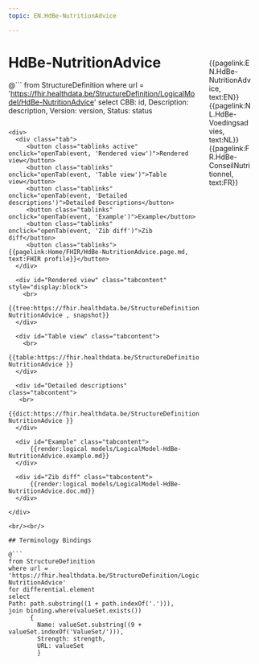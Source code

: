 ```yaml
---
topic: EN.HdBe-NutritionAdvice

---
```


<div style="float:right;width:85px;padding:10px;margin:10">
<p>{{pagelink:EN.HdBe-NutritionAdvice, text:EN}}  {{pagelink:NL.HdBe-Voedingsadvies, text:NL}}  {{pagelink:FR.HdBe-ConseilNutritionnel, text:FR}}<p>
</div>

# HdBe-NutritionAdvice



@```
from StructureDefinition
where url = 'https://fhir.healthdata.be/StructureDefinition/LogicalModel/HdBe-NutritionAdvice'
select 
CBB: id,
Description: description, 
Version: version,
Status: status
```

<div>
  <div class="tab">
     <button class="tablinks active" onclick="openTab(event, 'Rendered view')">Rendered view</button>
     <button class="tablinks" onclick="openTab(event, 'Table view')">Table view</button>
     <button class="tablinks" onclick="openTab(event, 'Detailed descriptions')">Detailed Descriptions</button>
     <button class="tablinks" onclick="openTab(event, 'Example')">Example</button>
     <button class="tablinks" onclick="openTab(event, 'Zib diff')">Zib diff</button>
     <button class="tablinks">{{pagelink:Home/FHIR/HdBe-NutritionAdvice.page.md, text:FHIR profile}}</button>
  </div>

  <div id="Rendered view" class="tabcontent" style="display:block">
    <br>
      {{tree:https://fhir.healthdata.be/StructureDefinition/LogicalModel/HdBe-NutritionAdvice , snapshot}}
  </div>

  <div id="Table view" class="tabcontent">
    <br>
      {{table:https://fhir.healthdata.be/StructureDefinition/LogicalModel/HdBe-NutritionAdvice }}
  </div>

  <div id="Detailed descriptions" class="tabcontent">
   <br>
      {{dict:https://fhir.healthdata.be/StructureDefinition/LogicalModel/HdBe-NutritionAdvice }}
  </div>

  <div id="Example" class="tabcontent">
      {{render:logical models/LogicalModel-HdBe-NutritionAdvice.example.md}}
  </div>

  <div id="Zib diff" class="tabcontent">
      {{render:logical models/LogicalModel-HdBe-NutritionAdvice.doc.md}}
  </div>

</div>

<br/><br/> 

## Terminology Bindings

@```
from StructureDefinition
where url = 'https://fhir.healthdata.be/StructureDefinition/LogicalModel/HdBe-NutritionAdvice'
for differential.element
select
Path: path.substring((1 + path.indexOf('.'))),
join binding.where(valueSet.exists())
      { 
        Name: valueSet.substring((9 + valueSet.indexOf('ValueSet/'))),
        Strength: strength,
        URL: valueSet
        }
```  